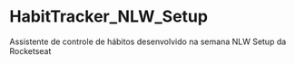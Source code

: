 # HabitTracker_NLW_Setup
Assistente de controle de hábitos desenvolvido na semana NLW Setup da Rocketseat

